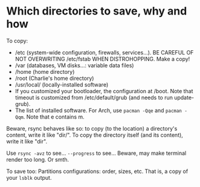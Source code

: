 # Which directories to save, why and how

To copy:

- /etc (system-wide configuration, firewalls, services...). BE CAREFUL OF NOT OVERWRITING /etc/fstab WHEN DISTROHOPPING. Make a copy!
- /var (databases, VM disks...: variable data files)
- /home (home directory)
- /root (Charlie's home directory)
- /usr/local/ (locally-installed software)
- If you customized your bootloader, the configuration at /boot. Note that timeout is customized from /etc/default/grub (and needs to run update-grub).
- The list of installed software. For Arch, use `pacman -Qqe` and `pacman -Qqm`. Note that e contains m.

Beware, rsync behaves like so: to copy (to the location) a directory's content, write it like "dir/". To copy the directory itself (and its content), write it like "dir".

Use `rsync -avz` to see... `--progress` to see... Beware, may make terminal render too long. Or smth.

To save too: Partitions configurations: order, sizes, etc. That is, a copy of your `lsblk` output.
